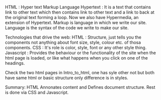 HTML : Hyper text Markup Language
Hypertext : It is a text that contains link to other text which then contains link to other text and a link to back at the original text forming a loop.
Now we also have Hypermedia, an extension of Hypertext.
Markup is language in which we write our site.
Language is the syntax of the code we write to make our site.

Technologies that drive the web:
HTML : Structure, just tells you the components not anything about font size, style, colour etc. of thosa components.
CSS : It's role is color, style, font or any other style thing.
Javascript : Provides the behaviour or the functionality of the site when the html page is loaded, or like what happens when you click on one of the headings.

Check the two html pages in Intro_to_html, one has syle other not but both have same html or basic structure only difference is in styles.

Summary:
HTML Annonates content and Defines document structure.
Rest is done via CSS and Javascript.